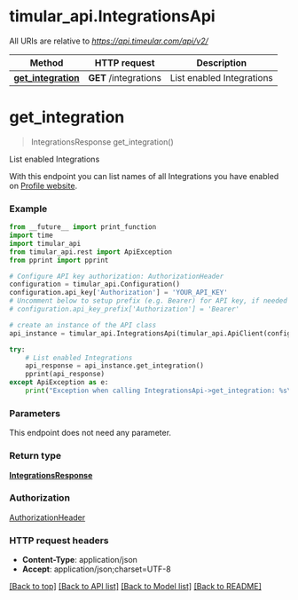 # timular_api.IntegrationsApi

All URIs are relative to *https://api.timeular.com/api/v2/*

Method | HTTP request | Description
------------- | ------------- | -------------
[**get_integration**](IntegrationsApi.md#get_integration) | **GET** /integrations | List enabled Integrations


# **get_integration**
> IntegrationsResponse get_integration()

List enabled Integrations

With this endpoint you can list names of all Integrations you have enabled on [Profile website](https://profile.timeular.com/#/app/integrations).

### Example
```python
from __future__ import print_function
import time
import timular_api
from timular_api.rest import ApiException
from pprint import pprint

# Configure API key authorization: AuthorizationHeader
configuration = timular_api.Configuration()
configuration.api_key['Authorization'] = 'YOUR_API_KEY'
# Uncomment below to setup prefix (e.g. Bearer) for API key, if needed
# configuration.api_key_prefix['Authorization'] = 'Bearer'

# create an instance of the API class
api_instance = timular_api.IntegrationsApi(timular_api.ApiClient(configuration))

try:
    # List enabled Integrations
    api_response = api_instance.get_integration()
    pprint(api_response)
except ApiException as e:
    print("Exception when calling IntegrationsApi->get_integration: %s\n" % e)
```

### Parameters
This endpoint does not need any parameter.

### Return type

[**IntegrationsResponse**](IntegrationsResponse.md)

### Authorization

[AuthorizationHeader](../README.md#AuthorizationHeader)

### HTTP request headers

 - **Content-Type**: application/json
 - **Accept**: application/json;charset=UTF-8

[[Back to top]](#) [[Back to API list]](../README.md#documentation-for-api-endpoints) [[Back to Model list]](../README.md#documentation-for-models) [[Back to README]](../README.md)

